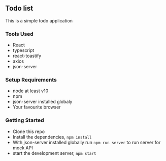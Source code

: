 ## Todo list
This is a simple todo application

### Tools Used
- React
- typescript
- react-toastify
- axios
- json-server

### Setup Requirements
- node at least v10
- npm
- json-server installed globaly
- Your favourite browser

### Getting Started
- Clone this repo
- Install the dependencies, `npm install`
- With json-server installed globally run `npm run server` to run server for mock API
- start the development server, `npm start`
